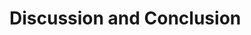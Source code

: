 # Discussion and Conclusion

<!-- ## Discussion -->

<!-- ## Conclusion -->

<!-- ### Thesis summary -->

<!-- ### Future work -->
